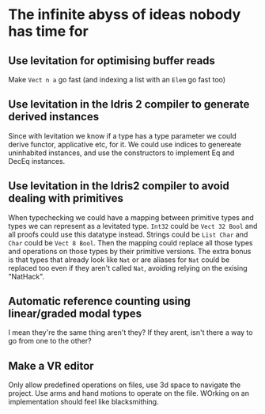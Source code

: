 # The infinite abyss of ideas nobody has time for

## Use levitation for optimising buffer reads

Make `Vect n a` go fast (and indexing a list with an `Elem` go fast too)

## Use levitation in the Idris 2 compiler to generate derived instances

Since with levitation we know if a type has a type parameter we could derive functor, applicative 
etc, for it. We could use indices to genereate uninhabited instances, and use the constructors to 
implement Eq and DecEq instances.

## Use levitation in the Idris2 compiler to avoid dealing with primitives 

When typechecking we could have a mapping between primitive types and types we can represent as a 
levitated type. `Int32` could be `Vect 32 Bool` and all proofs could use this datatype instead. 
Strings could be `List Char` and `Char` could be `Vect 8 Bool`. Then the mapping could replace all
those types and operations on those types by their primitive versions. The extra bonus is that types
that already look like `Nat`
or are aliases for `Nat` could be replaced too even if they aren't called `Nat`, avoiding relying 
on the exising "NatHack".

## Automatic reference counting using linear/graded modal types

I mean they're the same thing aren't they? If they arent, isn't there a way to 
go from one to the other?

## Make a VR editor

Only allow predefined operations on files, use 3d space to navigate the project. Use arms and hand 
motions to operate on the file. WOrking on an implementation should feel like blacksmithing.
